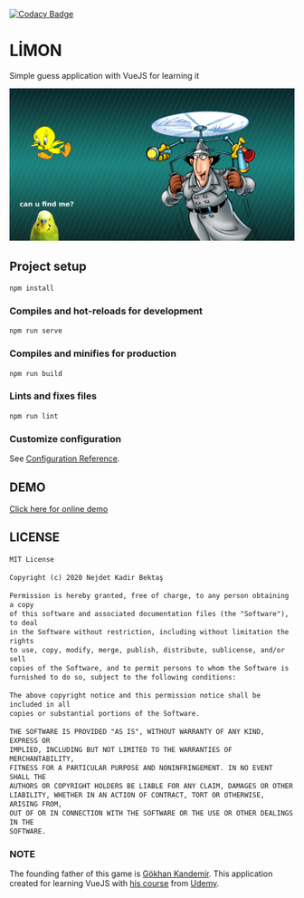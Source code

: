 [![Codacy Badge](https://app.codacy.com/project/badge/Grade/90f57dcf5dcc44adae3cc096ee1fdc15)](https://www.codacy.com/gh/nejdetkadir/limon/dashboard?utm_source=github.com&amp;utm_medium=referral&amp;utm_content=nejdetkadir/limon&amp;utm_campaign=Badge_Grade)

# LİMON
Simple guess application with VueJS for learning it

![cover](doc/cover.jpg)

## Project setup
```
npm install
```

### Compiles and hot-reloads for development
```
npm run serve
```

### Compiles and minifies for production
```
npm run build
```

### Lints and fixes files
```
npm run lint
```

### Customize configuration
See [Configuration Reference](https://cli.vuejs.org/config/).

## DEMO
[Click here for online demo](https://demo.nejdetkadirbektas.com/limon/)

## LICENSE
```
MIT License

Copyright (c) 2020 Nejdet Kadir Bektaş

Permission is hereby granted, free of charge, to any person obtaining a copy
of this software and associated documentation files (the "Software"), to deal
in the Software without restriction, including without limitation the rights
to use, copy, modify, merge, publish, distribute, sublicense, and/or sell
copies of the Software, and to permit persons to whom the Software is
furnished to do so, subject to the following conditions:

The above copyright notice and this permission notice shall be included in all
copies or substantial portions of the Software.

THE SOFTWARE IS PROVIDED "AS IS", WITHOUT WARRANTY OF ANY KIND, EXPRESS OR
IMPLIED, INCLUDING BUT NOT LIMITED TO THE WARRANTIES OF MERCHANTABILITY,
FITNESS FOR A PARTICULAR PURPOSE AND NONINFRINGEMENT. IN NO EVENT SHALL THE
AUTHORS OR COPYRIGHT HOLDERS BE LIABLE FOR ANY CLAIM, DAMAGES OR OTHER
LIABILITY, WHETHER IN AN ACTION OF CONTRACT, TORT OR OTHERWISE, ARISING FROM,
OUT OF OR IN CONNECTION WITH THE SOFTWARE OR THE USE OR OTHER DEALINGS IN THE
SOFTWARE.

```
### NOTE 
The founding father of this game is [Gökhan Kandemir](https://www.youtube.com/channel/UCYT5QTr38bwp85Pka8YSVIg). This application created for learning VueJS with [his course](https://www.udemy.com/course/sifirdan-ileri-seviye-vuejs-2-vuex-vue-router-egitim-seti/) from [Udemy](https://www.udemy.com/).
